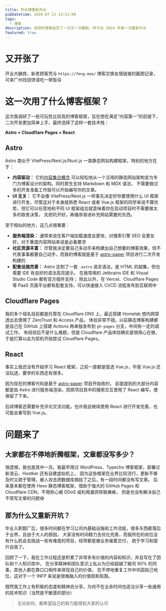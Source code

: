 ```yaml
---
title: 吹水铺重新开业
pubDatetime: 2024-07-13 13:51:00
tags:
  - 博客
description: 烧饼的博客经历了一次又一次翻新，终于在 2024 年再一次重新开业
featured: true
---
```


# 又开张了

开业大酬宾，新老顾客凭与 `https://feng.moe/` 博客交换友情链接的截图记录，可来广州找烧饼请吃一顿饭😋

# 这一次用了什么博客框架？

这次我调研了一些可玩性比较高的博客框架，旨在想在满足“内容第一”的前提下，二次开发更加简单上手，最终选择了这样一套技术栈：

**Astro + Cloudflare Pages + React**

## Astro

Astro 类似于 VitePress/Next.js/Nuxt.js 一类静态网站构建框架，特别的地方在于：

- **内容驱动：** 它的[内容集合概念](https://docs.astro.build/en/guides/content/#managing-content-pages)
  可以轻松地从一个泛用的静态网站架构变为专门为博客设计的架构，同时原生支持 Markdown 和 MDX 语法，
  不需要做过多的开发准备工作就可以开始编写你的文章。
- **UI 无关：** 它不会像 VitePress/Next.js 一样事先决定好你要使用什么 UI 框架进行开发，尽管这对于本身就熟悉 React 或者
  Vue.js 框架的同学来说不算优势，但它可以任意地和不同 UI 框架组合就意味着你在启动项目时不需要做太多的取舍决策，
  先把坑开好，再循序渐进补充网站需要的东西。

至于相似的地方，这几点很重要：

- **服务端渲染：** 通常来说在客户端加载速度会更快，对搜索引擎 SEO 会更友好，对于重度内容网站来说是必备要求
- **社区资源丰富：**
  尽管我决定要自己多动手来构建出自己想要的博客效果，但不代表事事都要自己动手，而我的博客就是基于
  [astro-paper](https://astro-paper.pages.dev/) 项目进行二次开发构建的
- **配套设施完善：** Astro 定制了一套 `.astro` 语言语法，是 HTML 的超集，但也需要 IDE 有良好的语法高亮提示，
  在我常用的 Jetbrains IDE 和 Visual Studio Code 都有官方插件支持；
  除此以外，在 Vercel、Cloudflare Pages 等 PaaS 页面平台都有配套支持，可以快速接入 CI/CD 流程发布到互联网中

## Cloudflare Pages

我的多个域名目前都是托管在 Cloudflare DNS 上，最近搭建 Homelab 想内网穿透出去使用了 ZeroTrust 和 Access 产品，
体验非常不错。以前静态博客构建都是自己在 GitHub 上搭建 Actions 再单独发布到 `gh-pages` 分支，中间有一定的调试工作，
有经验后不是什么难题，但是 Cloudflare 产品体验确实是很用心在做，于是打算以此为契机开始尝试 Cloudflare Pages。

## React

事实上我还没有开始学习 React 框架，之前一直都是首选 Vue.js，毕竟 Vue.js 还没玩透，要学的东西还有很多。

因为现在的博客代码是基于 [astro-paper](https://astro-paper.pages.dev/) 项目开始改的，
前面提到的大部分内容都是由 Astro 进行服务端渲染，而原项目其中的搜索交互使用了 React 编写，便保留了下来。

后续博客还需要补充评论交流功能，也许我会继续使用 React 进行开发完善，也可能会重写到 Vue.js。

# 问题来了

## 大家都在不停地折腾框架，文章都没写多少？

很遗憾，我也是其中一员。我最早用过 WordPress、Typecho 博客框架，部署过新浪云、Hostker 还有自建虚拟机上，
因为这些框架在业界比较流行，更新不够及时又疏于管理，被人攻击把数据库搞挂了之后，有一段时间都没有写文章。
后来基本都在使用 Hexo 静态博客框架，借助于强大的 GitHub Pages 和 Cloudflare CDN，不用担心被 DDoS 或利用漏洞导致瘫痪，
但是也没有解决自己不常写文章的问题😅

## 那为什么又重新开坑？

毕业入职鹅厂后，很多时间都在学习公司内基础设施和工作流程，很多东西都落后于业界，且由于大人的原因，
大家没有时间精力去优化完善，而我所在的岗位没有什么机会去挑战一些有难度的项目，经常都是被业务催着交付，
疏于学习和提升自我了。

回顾了一下，我在工作过程还是积累了非常多有价值的内容和知识，并且写在了团队和个人知识库中，
在分享精神和团队意识上私以为已经超越了敝司 90% 的同事，其他人都在靠口口相传来体现自己的价值，
在不停地重复工作中巩固自己地位，这对于一个 INFP 来说是很难融入的价值观和氛围。

既然我工作上有积极的态度和精神去分享，为何不在业余时间也适当分享一些通用的技术知识（当然是不敏感的部分）

> 无论如何，都希望自己的努力能得到大家的认可
